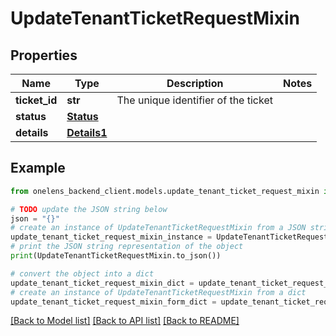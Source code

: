 # UpdateTenantTicketRequestMixin


## Properties

Name | Type | Description | Notes
------------ | ------------- | ------------- | -------------
**ticket_id** | **str** | The unique identifier of the ticket | 
**status** | [**Status**](Status.md) |  | 
**details** | [**Details1**](Details1.md) |  | 

## Example

```python
from onelens_backend_client.models.update_tenant_ticket_request_mixin import UpdateTenantTicketRequestMixin

# TODO update the JSON string below
json = "{}"
# create an instance of UpdateTenantTicketRequestMixin from a JSON string
update_tenant_ticket_request_mixin_instance = UpdateTenantTicketRequestMixin.from_json(json)
# print the JSON string representation of the object
print(UpdateTenantTicketRequestMixin.to_json())

# convert the object into a dict
update_tenant_ticket_request_mixin_dict = update_tenant_ticket_request_mixin_instance.to_dict()
# create an instance of UpdateTenantTicketRequestMixin from a dict
update_tenant_ticket_request_mixin_form_dict = update_tenant_ticket_request_mixin.from_dict(update_tenant_ticket_request_mixin_dict)
```
[[Back to Model list]](../README.md#documentation-for-models) [[Back to API list]](../README.md#documentation-for-api-endpoints) [[Back to README]](../README.md)


